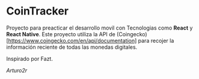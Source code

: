 # CoinTracker

Proyecto para preacticar el desarrollo movil con Tecnologias como **React** y **React Native**.
Este proyecto utiliza la API de (Coingecko)[https://www.coingecko.com/en/api/documentation] para recojer la información reciente de todas las monedas digitales.

Inspirado por Fazt.

_Arturo2r_
